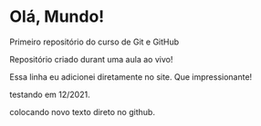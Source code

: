# Olá, Mundo!
 Primeiro repositório do curso de Git e GitHub

Repositório criado durant uma aula ao vivo!

Essa linha eu adicionei diretamente no site. Que impressionante!

testando em 12/2021.

colocando novo texto direto no github.
